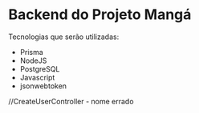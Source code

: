 # Backend do Projeto Mangá
<p>Tecnologias que serão utilizadas:</p>
<ul>
    <li>Prisma</li>
    <li>NodeJS</li>
    <li>PostgreSQL</li>
    <li>Javascript</li>
    <li>jsonwebtoken</li>
</ul>

//CreateUserController - nome errado